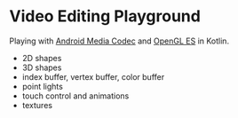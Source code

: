# Video Editing Playground
Playing with [Android Media Codec](https://developer.android.com/reference/android/media/MediaCodec#creation) and [OpenGL ES](https://developer.android.com/training/graphics/opengl) in Kotlin.

- 2D shapes
- 3D shapes 
- index buffer, vertex buffer, color buffer
- point lights
- touch control and animations
- textures
